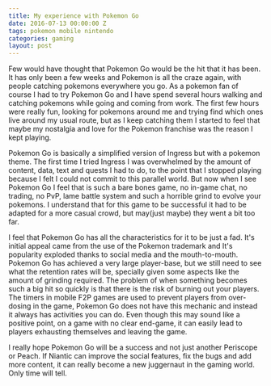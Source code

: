 ```yaml
---
title: My experience with Pokemon Go
date: 2016-07-13 00:00:00 Z
tags: pokemon mobile nintendo
categories: gaming
layout: post
---
```


Few would have thought that Pokemon Go would be the hit that it has been. It has only been a few weeks and Pokemon is all the craze again, with people catching pokemons everywhere you go. As a pokemon fan of course I had to try Pokemon Go and I have spend several hours walking and catching pokemons while going and coming from work. The first few hours were really fun, looking for pokemons around me and trying find which ones live around my usual route, but as I keep catching them I started to feel that maybe my nostalgia and love for the Pokemon franchise was the reason I kept playing.

Pokemon Go is basically a simplified version of Ingress but with a pokemon theme. The first time I tried Ingress I was overwhelmed by the amount of content, data, text and quests I had to do, to the point that I stopped playing because I felt I could not commit to this parallel world. But now when I see Pokemon Go I feel that is such a bare bones game, no in-game chat, no trading, no PvP, lame battle system and such a horrible grind to evolve your pokemons. I understand that for this game to be successful it had to be adapted for a more casual crowd, but may(just maybe) they went a bit too far.

I feel that Pokemon Go has all the characteristics for it to be just a fad. It's initial appeal came from the use of the Pokemon trademark and It's popularity exploded thanks to social media and the mouth-to-mouth. Pokemon Go has achieved a very large player-base, but we still need to see what the retention rates will be, specially given some aspects like the amount of grinding required. The problem of when something becomes such a big hit so quickly is that there is the risk of burning out your players. The timers in mobile F2P games are used to prevent players from over- dosing in the game, Pokemon Go does not have this mechanic and instead it always has activities you can do. Even though this may sound like a positive point, on a game with no clear end-game, it can  easily lead to players exhausting themselves and leaving the game.

I really hope Pokemon Go will be a success and not just another Periscope or Peach. If Niantic can improve the social features, fix the bugs and add more content, it can really become a new juggernaut in the gaming world. Only time will tell.
